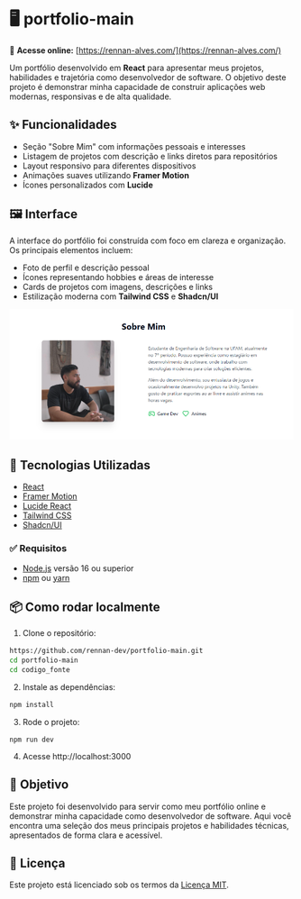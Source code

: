 # 🖥️ portfolio-main

📍 **Acesse online:** [https://rennan-alves.com/](https://rennan-alves.com/)

Um portfólio desenvolvido em **React** para apresentar meus projetos, habilidades e trajetória como desenvolvedor de software. O objetivo deste projeto é demonstrar minha capacidade de construir aplicações web modernas, responsivas e de alta qualidade.

## ✨ Funcionalidades

- Seção "Sobre Mim" com informações pessoais e interesses
- Listagem de projetos com descrição e links diretos para repositórios
- Layout responsivo para diferentes dispositivos
- Animações suaves utilizando **Framer Motion**
- Ícones personalizados com **Lucide**

## 🖼️ Interface

A interface do portfólio foi construída com foco em clareza e organização. Os principais elementos incluem:

- Foto de perfil e descrição pessoal
- Ícones representando hobbies e áreas de interesse
- Cards de projetos com imagens, descrições e links
- Estilização moderna com **Tailwind CSS** e **Shadcn/UI**

<img src="./images/portfolio.png" alt="Imagem do Portfólio" width="700"/>

## 🚀 Tecnologias Utilizadas

- [React](https://react.dev)
- [Framer Motion](https://www.framer.com/motion/)
- [Lucide React](https://lucide.dev/)
- [Tailwind CSS](https://tailwindcss.com)
- [Shadcn/UI](https://ui.shadcn.com/)

### ✅ Requisitos

- [Node.js](https://nodejs.org/) versão 16 ou superior
- [npm](https://www.npmjs.com/) ou [yarn](https://yarnpkg.com/)

## 📦 Como rodar localmente

1. Clone o repositório:

```bash
https://github.com/rennan-dev/portfolio-main.git
cd portfolio-main
cd codigo_fonte
```

2. Instale as dependências:

```bash
npm install
```

3. Rode o projeto:

```
npm run dev
```

4. Acesse http://localhost:3000

## 🎯 Objetivo
Este projeto foi desenvolvido para servir como meu portfólio online e demonstrar minha capacidade como desenvolvedor de software. Aqui você encontra uma seleção dos meus principais projetos e habilidades técnicas, apresentados de forma clara e acessível.

## 📄 Licença
Este projeto está licenciado sob os termos da [Licença MIT](./LICENSE).
